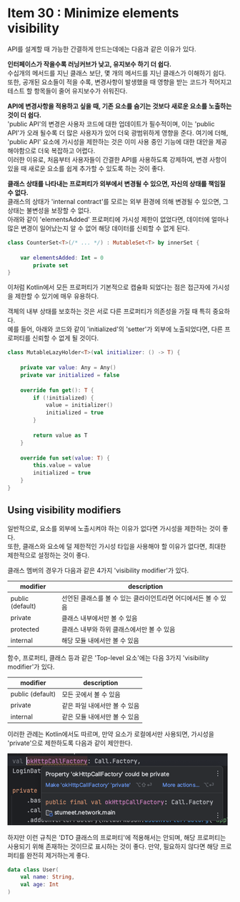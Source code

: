 # Item 30 : Minimize elements visibility

API를 설계할 때 가능한 간결하게 만드는데에는 다음과 같은 이유가 있다.

**인터페이스가 작을수록 러닝커브가 낮고, 유지보수 하기 더 쉽다.**  
수십개의 메서드를 지닌 클래스 보단, 몇 개의 메서드를 지닌 클래스가 이해하기 쉽다.
또한, 공개된 요소들이 적을 수록, 변경사항이 발생했을 때 영향을 받는 코드가 적어지고 테스트 할 항목들이 줄어 유지보수가 쉬워진다.

**API에 변경사항을 적용하고 싶을 때, 기존 요소를 숨기는 것보다 새로운 요소를 노출하는 것이 더 쉽다.**  
'public API'의 변경은 사용자 코드에 대한 업데이트가 필수적이며, 이는 'public API'가 오래 될수록 더 많은 사용자가 있어 더욱 광범위하게 영향을 준다.
여기에 더해, 'public API' 요소에 가시성을 제한하는 것은 이미 사용 중인 기능에 대한 대안을 제공해야함으로 더욱 복잡하고 어렵다.  
이러한 이유로, 처음부터 사용자들이 간결한 API를 사용하도록 강제하여, 변경 사항이 있을 때 새로운 요소를 쉽게 추가할 수 있도록 하는 것이 좋다.

**클래스 상태를 나타내는 프로퍼티가 외부에서 변경될 수 있으면, 자신의 상태를 책임질 수 없다.**  
클래스의 상태가 'internal contract'를 모르는 외부 환경에 의해 변경될 수 있으면, 그 상태는 불변성을 보장할 수 없다.  
아래와 같이 'elementsAdded' 프로퍼티에 가시성 제한이 없었다면,
데이터에 얼마나 많은 변경이 일어났는지 알 수 없어 해당 데이터를 신뢰할 수 없게 된다.

```kotlin
class CounterSet<T>(/* ... */) : MutableSet<T> by innerSet {

    var elementsAdded: Int = 0
        private set
}
```

이처럼 Kotlin에서 모든 프로퍼티가 기본적으로 캡슐화 되었다는 점은 접근자에 가시성을 제한할 수 있기에 매우 유용하다.

객체의 내부 상태를 보호하는 것은 서로 다른 프로퍼티가 의존성을 가질 때 특히 중요하다.  
예를 들어, 아래와 코드와 같이 'initialized'의 'setter'가 외부에 노출되었다면, 다른 프로퍼티를 신뢰할 수 없게 될 것이다.

```kotlin
class MutableLazyHolder<T>(val initializer: () -> T) {

    private var value: Any = Any()
    private var initialized = false

    override fun get(): T {
        if (!initialized) {
            value = initializer()
            initialized = true
        }

        return value as T
    }

    override fun set(value: T) {
        this.value = value
        initialized = true
    }
}
```

## Using visibility modifiers

일반적으로, 요소를 외부에 노출시켜야 하는 이유가 없다면 가시성을 제한하는 것이 좋다.  
또한, 클래스와 요소에 덜 제한적인 가시성 타입을 사용해야 할 이유가 없다면, 최대한 제한적으로 설정하는 것이 좋다.

클래스 멤버의 경우가 다음과 같은 4가지 'visibility modifier'가 있다.

| modifier         | description                          |
|------------------|--------------------------------------|
| public (default) | 선언된 클래스를 볼 수 있는 클라이언트라면 어디에서든 볼 수 있음 |
| private          | 클래스 내부에서만 볼 수 있음                     |
| protected        | 클래스 내부와 하위 클래스에서만 볼 수 있음             |
| internal         | 해당 모듈 내에서만 볼 수 있음                    |

함수, 프로퍼티, 클래스 등과 같은 'Top-level 요소'에는 다음 3가지 'visibility modifier'가 있다.

| modifier         | description       |
|------------------|-------------------|
| public (default) | 모든 곳에서 볼 수 있음     |
| private          | 같은 파일 내에서만 볼 수 있음 |
| internal         | 같은 모듈 내에서만 볼 수 있음 |

이러한 관례는 Kotlin에서도 따르며, 만약 요소가 로컬에서만 사용되면, 가시성을 'private'으로 제한하도록 다음과 같이 제안한다.

<img src="res/visibility_private.png">

하지만 이런 규칙은 'DTO 클래스의 프로퍼티'에 적용해서는 안되며, 해당 프로퍼티는 사용되기 위해 존재하는 것이므로 표시하는 것이 좋다.
만약, 필요하지 않다면 해당 프로퍼티를 완전히 제거하는게 좋다.

```kotlin
data class User(
    val name: String,
    val age: Int
)
```